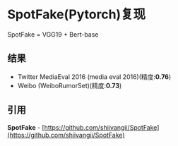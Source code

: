 # SpotFake(Pytorch)复现

SpotFake = VGG19 + Bert-base

## 结果

- Twitter MediaEval 2016 (media eval 2016)(精度:**0.76**)
- Weibo (WeiboRumorSet)(精度:**0.73**)

## 引用

**SpotFake** - [https://github.com/shiivangii/SpotFake](https://github.com/shiivangii/SpotFake)

